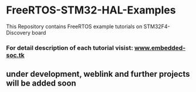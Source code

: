 # FreeRTOS-STM32-HAL-Examples
This Repository contains FreeRTOS example tutorials on STM32F4-Discovery board

### For detail description of each tutorial visist: www.embedded-soc.tk
## under development, weblink and further projects will be added soon
